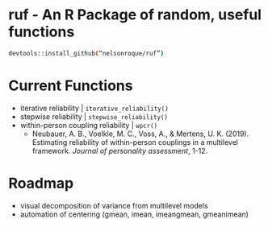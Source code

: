 # ruf - An R Package of random, useful functions

```bash
devtools::install_github(“nelsonroque/ruf”)
```

# Current Functions
- iterative reliability | `iterative_reliability()`
- stepwise reliability | `stepwise_reliability()`
- within-person coupling reliability | `wpcr()`
  - Neubauer, A. B., Voelkle, M. C., Voss, A., & Mertens, U. K. (2019). Estimating reliability of within-person couplings in a multilevel framework. *Journal of personality assessment*, 1-12.

# Roadmap

- visual decomposition of variance from multilevel models
- automation of centering (gmean, imean, imeangmean, gmeanimean)
